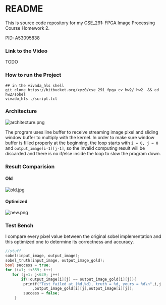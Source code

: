 # README #

This is source code repository for my CSE_291: FPGA Image Processing Course Homework 2. 

PID: A53095838


### Link to the Video

TODO


### How to run the Project

```shell
## in the vivada_hls shell
git clone https://bitbucket.org/xyz0/cse_291_fpga_cv_hw2/ hw2  && cd hw2/sobel
vivado_hls ./script.tcl
```

### Architecture

![architecture.png](https://bitbucket.org/repo/7kRXr5/images/1203981648-architecture.png)

The program uses line buffer to receive streaming image pixel and sliding window buffer to multiply with the kernel.  In order to make sure window buffer is filled properly at the beginning, the loop starts with `i = 0, j = 0` and `output_image[i-1][j-1]`, so the invalid computing result will be discarded and there is no if/else inside the loop to slow the program down. 



### Result Comparision

#### Old
![old.jpg](https://bitbucket.org/repo/7kRXr5/images/4064045564-old.jpg)

#### Optimized

![new.png](https://bitbucket.org/repo/7kRXr5/images/1316155658-new.png)

### Test Bench

I compare every pixel value between the original sobel implementation and this optimized one to determine its correctness and accuracy.

```c++
//stuff
sobel(input_image, output_image);
sobel_truth(input_image, output_image_gold);
bool success = true;
for (i=1; i<359; i++)
   for (j=1; j<639; j++)
       if(!output_image[i][j] == output_image_gold[i][j]){
	    printf("Test failed at (%d,%d), truth = %d, yours = %d\n",i,j
			,output_image_gold[i][j],output_image[i][j]);
	    success = false;
	}
```